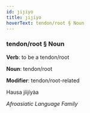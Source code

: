 ```yaml
---
id: ȷiȷiyo
title: ȷiȷiyo
hoverText: tendon/root § Noun
---
```


### tendon/root § Noun

**Verb**: to be a tendon/root

**Noun**: tendon/root

**Modifier**: tendon/root-related

Hausa jíijíyàa 

*Afroasiatic Language Family*